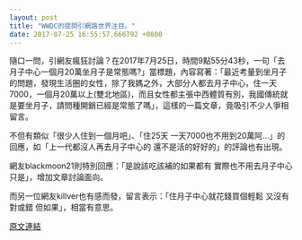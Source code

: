 ```yaml
---
layout: post
title: "WWDC的提問引網路世界注目。"
date: 2017-07-25 16:55:57.666792 +0800
---
```


隨口一問，引網友瘋狂討論？在2017年7月25日，時間9點55分43秒，一句「去月子中心一個月20萬坐月子是常態嗎?」當標題，內容寫著：「最近考量到坐月子的問題，發現生活圈的女性，除了我媽之外，大部分人都去月子中心，住一天7000，一個月20萬以上(雙北地區)，而且女性都主張中西體質有別，我國傳統就是要坐月子，請問種開銷已經是常態了嗎」，這樣的一篇文章，竟吸引不少人爭相留言。

不但有類似「很少人住到一個月吧」、「住25天 一天7000也不用到20萬阿...」的回應，如「上一代都沒人再去月子中心的 還不是活的好好的」的評論也有出現。

網友blackmoon21則特別回應：「是說該吃該補的如果都有 實際也不用去月子中心 只是」，增加文章討論面向。

而另一位網友killver也有感而發，留言表示：「住月子中心就花錢買個輕鬆 又沒有對或錯 但如果」，相當有意思。

<a href = "https://www.ptt.cc/bbs/Gossiping/M.1500947745.A.21F.html">原文連結</a>


